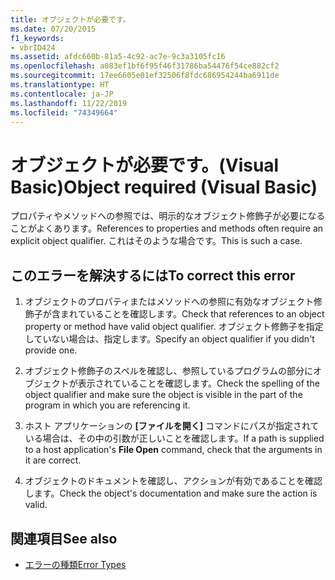```yaml
---
title: オブジェクトが必要です。
ms.date: 07/20/2015
f1_keywords:
- vbrID424
ms.assetid: afdc660b-81a5-4c92-ac7e-9c3a3105fc16
ms.openlocfilehash: a083ef1bf6f95f46f31786ba54476f54ce882cf2
ms.sourcegitcommit: 17ee6605e01ef32506f8fdc686954244ba6911de
ms.translationtype: HT
ms.contentlocale: ja-JP
ms.lasthandoff: 11/22/2019
ms.locfileid: "74349664"
---
```

# <a name="object-required-visual-basic"></a><span data-ttu-id="92b91-102">オブジェクトが必要です。(Visual Basic)</span><span class="sxs-lookup"><span data-stu-id="92b91-102">Object required (Visual Basic)</span></span>
<span data-ttu-id="92b91-103">プロパティやメソッドへの参照では、明示的なオブジェクト修飾子が必要になることがよくあります。</span><span class="sxs-lookup"><span data-stu-id="92b91-103">References to properties and methods often require an explicit object qualifier.</span></span> <span data-ttu-id="92b91-104">これはそのような場合です。</span><span class="sxs-lookup"><span data-stu-id="92b91-104">This is such a case.</span></span>  
  
## <a name="to-correct-this-error"></a><span data-ttu-id="92b91-105">このエラーを解決するには</span><span class="sxs-lookup"><span data-stu-id="92b91-105">To correct this error</span></span>  
  
1. <span data-ttu-id="92b91-106">オブジェクトのプロパティまたはメソッドへの参照に有効なオブジェクト修飾子が含まれていることを確認します。</span><span class="sxs-lookup"><span data-stu-id="92b91-106">Check that references to an object property or method have valid object qualifier.</span></span> <span data-ttu-id="92b91-107">オブジェクト修飾子を指定していない場合は、指定します。</span><span class="sxs-lookup"><span data-stu-id="92b91-107">Specify an object qualifier if you didn't provide one.</span></span>  
  
2. <span data-ttu-id="92b91-108">オブジェクト修飾子のスペルを確認し、参照しているプログラムの部分にオブジェクトが表示されていることを確認します。</span><span class="sxs-lookup"><span data-stu-id="92b91-108">Check the spelling of the object qualifier and make sure the object is visible in the part of the program in which you are referencing it.</span></span>  
  
3. <span data-ttu-id="92b91-109">ホスト アプリケーションの **[ファイルを開く]** コマンドにパスが指定されている場合は、その中の引数が正しいことを確認します。</span><span class="sxs-lookup"><span data-stu-id="92b91-109">If a path is supplied to a host application's **File Open** command, check that the arguments in it are correct.</span></span>  
  
4. <span data-ttu-id="92b91-110">オブジェクトのドキュメントを確認し、アクションが有効であることを確認します。</span><span class="sxs-lookup"><span data-stu-id="92b91-110">Check the object's documentation and make sure the action is valid.</span></span>  
  
## <a name="see-also"></a><span data-ttu-id="92b91-111">関連項目</span><span class="sxs-lookup"><span data-stu-id="92b91-111">See also</span></span>

- [<span data-ttu-id="92b91-112">エラーの種類</span><span class="sxs-lookup"><span data-stu-id="92b91-112">Error Types</span></span>](../../../visual-basic/programming-guide/language-features/error-types.md)
